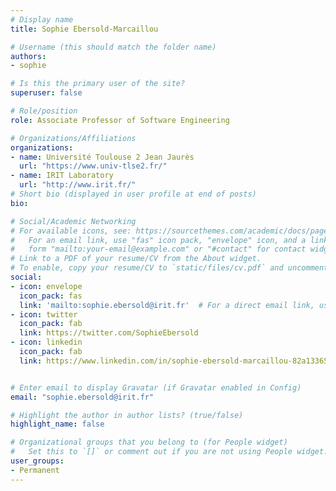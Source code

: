 ```yaml
---
# Display name
title: Sophie Ebersold-Marcaillou

# Username (this should match the folder name)
authors:
- sophie

# Is this the primary user of the site?
superuser: false

# Role/position
role: Associate Professor of Software Engineering

# Organizations/Affiliations
organizations:
- name: Université Toulouse 2 Jean Jaurès
  url: "https://www.univ-tlse2.fr/"
- name: IRIT Laboratory
  url: "http://www.irit.fr/"
# Short bio (displayed in user profile at end of posts)
bio: 

# Social/Academic Networking
# For available icons, see: https://sourcethemes.com/academic/docs/page-builder/#icons
#   For an email link, use "fas" icon pack, "envelope" icon, and a link in the
#   form "mailto:your-email@example.com" or "#contact" for contact widget.
# Link to a PDF of your resume/CV from the About widget.
# To enable, copy your resume/CV to `static/files/cv.pdf` and uncomment the lines below.
social:
- icon: envelope
  icon_pack: fas
  link: 'mailto:sophie.ebersold@irit.fr'  # For a direct email link, use "mailto:test@example.org".
- icon: twitter
  icon_pack: fab
  link: https://twitter.com/SophieEbersold
- icon: linkedin
  icon_pack: fab
  link: https://www.linkedin.com/in/sophie-ebersold-marcaillou-82a13365


# Enter email to display Gravatar (if Gravatar enabled in Config)
email: "sophie.ebersold@irit.fr"

# Highlight the author in author lists? (true/false)
highlight_name: false

# Organizational groups that you belong to (for People widget)
#   Set this to `[]` or comment out if you are not using People widget.
user_groups:
- Permanent
---
```

